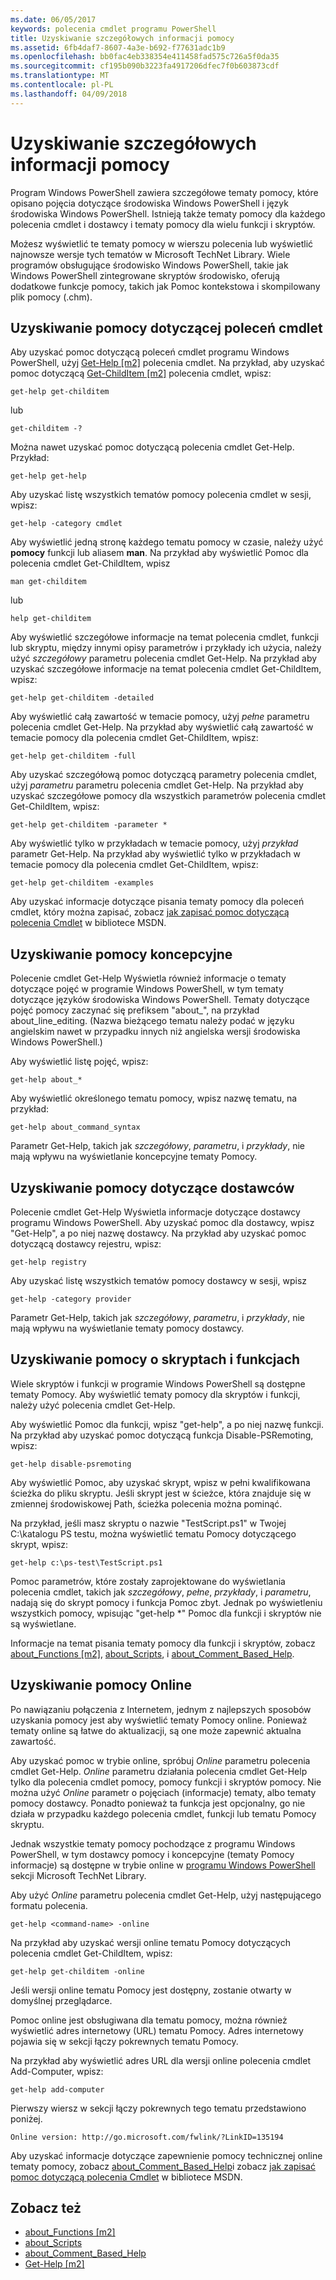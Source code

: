 ```yaml
---
ms.date: 06/05/2017
keywords: polecenia cmdlet programu PowerShell
title: Uzyskiwanie szczegółowych informacji pomocy
ms.assetid: 6fb4daf7-8607-4a3e-b692-f77631adc1b9
ms.openlocfilehash: bb0fac4eb338354e411458fad575c726a5f0da35
ms.sourcegitcommit: cf195b090b3223fa4917206dfec7f0b603873cdf
ms.translationtype: MT
ms.contentlocale: pl-PL
ms.lasthandoff: 04/09/2018
---
```

# <a name="getting-detailed-help-information"></a>Uzyskiwanie szczegółowych informacji pomocy
Program Windows PowerShell zawiera szczegółowe tematy pomocy, które opisano pojęcia dotyczące środowiska Windows PowerShell i język środowiska Windows PowerShell. Istnieją także tematy pomocy dla każdego polecenia cmdlet i dostawcy i tematy pomocy dla wielu funkcji i skryptów.

Możesz wyświetlić te tematy pomocy w wierszu polecenia lub wyświetlić najnowsze wersje tych tematów w Microsoft TechNet Library. Wiele programów obsługujące środowisko Windows PowerShell, takie jak Windows PowerShell zintegrowane skryptów środowisko, oferują dodatkowe funkcje pomocy, takich jak Pomoc kontekstowa i skompilowany plik pomocy (.chm).

## <a name="getting-help-for-cmdlets"></a>Uzyskiwanie pomocy dotyczącej poleceń cmdlet
Aby uzyskać pomoc dotyczącą poleceń cmdlet programu Windows PowerShell, użyj [Get-Help [m2]](https://technet.microsoft.com/library/2d7fe1b4-0025-4580-a911-d81922dd6cd2) polecenia cmdlet. Na przykład, aby uzyskać pomoc dotyczącą [Get-ChildItem [m2]](https://technet.microsoft.com/library/4b270d63-c995-45b8-b5b4-3f8887efbfcc) polecenia cmdlet, wpisz:

```
get-help get-childitem
```

lub

```
get-childitem -?
```

Można nawet uzyskać pomoc dotyczącą polecenia cmdlet Get-Help. Przykład:

```
get-help get-help
```

Aby uzyskać listę wszystkich tematów pomocy polecenia cmdlet w sesji, wpisz:

```
get-help -category cmdlet
```

Aby wyświetlić jedną stronę każdego tematu pomocy w czasie, należy użyć **pomocy** funkcji lub aliasem **man**. Na przykład aby wyświetlić Pomoc dla polecenia cmdlet Get-ChildItem, wpisz

```
man get-childitem
```

lub

```
help get-childitem
```

Aby wyświetlić szczegółowe informacje na temat polecenia cmdlet, funkcji lub skryptu, między innymi opisy parametrów i przykłady ich użycia, należy użyć *szczegółowy* parametru polecenia cmdlet Get-Help. Na przykład aby uzyskać szczegółowe informacje na temat polecenia cmdlet Get-ChildItem, wpisz:

```
get-help get-childitem -detailed
```

Aby wyświetlić całą zawartość w temacie pomocy, użyj *pełne* parametru polecenia cmdlet Get-Help. Na przykład aby wyświetlić całą zawartość w temacie pomocy dla polecenia cmdlet Get-ChildItem, wpisz:

```
get-help get-childitem -full
```

Aby uzyskać szczegółową pomoc dotyczącą parametry polecenia cmdlet, użyj *parametru* parametru polecenia cmdlet Get-Help. Na przykład aby uzyskać szczegółowe pomocy dla wszystkich parametrów polecenia cmdlet Get-ChildItem, wpisz:

```
get-help get-childitem -parameter *
```

Aby wyświetlić tylko w przykładach w temacie pomocy, użyj *przykład* parametr Get-Help. Na przykład aby wyświetlić tylko w przykładach w temacie pomocy dla polecenia cmdlet Get-ChildItem, wpisz:

```
get-help get-childitem -examples
```

Aby uzyskać informacje dotyczące pisania tematy pomocy dla poleceń cmdlet, który można zapisać, zobacz [jak zapisać pomoc dotyczącą polecenia Cmdlet](https://go.microsoft.com/fwlink/?LinkID=123415) w bibliotece MSDN.

## <a name="getting-conceptual-help"></a>Uzyskiwanie pomocy koncepcyjne
Polecenie cmdlet Get-Help Wyświetla również informacje o tematy dotyczące pojęć w programie Windows PowerShell, w tym tematy dotyczące języków środowiska Windows PowerShell. Tematy dotyczące pojęć pomocy zaczynać się prefiksem "about_", na przykład about_line_editing. (Nazwa bieżącego tematu należy podać w języku angielskim nawet w przypadku innych niż angielska wersji środowiska Windows PowerShell.)

Aby wyświetlić listę pojęć, wpisz:

```
get-help about_*
```

Aby wyświetlić określonego tematu pomocy, wpisz nazwę tematu, na przykład:

```
get-help about_command_syntax
```

Parametr Get-Help, takich jak *szczegółowy*, *parametru*, i *przykłady*, nie mają wpływu na wyświetlanie koncepcyjne tematy Pomocy.

## <a name="getting-help-about-providers"></a>Uzyskiwanie pomocy dotyczące dostawców
Polecenie cmdlet Get-Help Wyświetla informacje dotyczące dostawcy programu Windows PowerShell. Aby uzyskać pomoc dla dostawcy, wpisz "Get-Help", a po niej nazwę dostawcy. Na przykład aby uzyskać pomoc dotyczącą dostawcy rejestru, wpisz:

```
get-help registry
```

Aby uzyskać listę wszystkich tematów pomocy dostawcy w sesji, wpisz

```
get-help -category provider
```

Parametr Get-Help, takich jak *szczegółowy*, *parametru*, i *przykłady*, nie mają wpływu na wyświetlanie tematy pomocy dostawcy.

## <a name="getting-help-about-scripts-and-functions"></a>Uzyskiwanie pomocy o skryptach i funkcjach
Wiele skryptów i funkcji w programie Windows PowerShell są dostępne tematy Pomocy. Aby wyświetlić tematy pomocy dla skryptów i funkcji, należy użyć polecenia cmdlet Get-Help.

Aby wyświetlić Pomoc dla funkcji, wpisz "get-help", a po niej nazwę funkcji. Na przykład aby uzyskać pomoc dotyczącą funkcja Disable-PSRemoting, wpisz:

```
get-help disable-psremoting
```

Aby wyświetlić Pomoc, aby uzyskać skrypt, wpisz w pełni kwalifikowana ścieżka do pliku skryptu. Jeśli skrypt jest w ścieżce, która znajduje się w zmiennej środowiskowej Path, ścieżka polecenia można pominąć.

Na przykład, jeśli masz skryptu o nazwie "TestScript.ps1" w Twojej C:\\katalogu PS testu, można wyświetlić tematu Pomocy dotyczącego skrypt, wpisz:

```
get-help c:\ps-test\TestScript.ps1
```

Pomoc parametrów, które zostały zaprojektowane do wyświetlania polecenia cmdlet, takich jak *szczegółowy*, *pełne*, *przykłady*, i *parametru*, nadają się do skrypt pomocy i funkcja Pomoc zbyt. Jednak po wyświetleniu wszystkich pomocy, wpisując "get-help \*" Pomoc dla funkcji i skryptów nie są wyświetlane.

Informacje na temat pisania tematy pomocy dla funkcji i skryptów, zobacz [about_Functions [m2]](https://technet.microsoft.com/en-us/library/61d40692-5300-4de9-a9b5-bae31815e105), [about_Scripts](https://technet.microsoft.com/en-us/library/7dc08334-dcfe-450b-b949-0554855623af), i [about_Comment_Based_Help](https://technet.microsoft.com/en-us/library/99a81ccc-21a0-49ec-a1b3-9efe2b4c0bbf).

## <a name="getting-help-online"></a>Uzyskiwanie pomocy Online
Po nawiązaniu połączenia z Internetem, jednym z najlepszych sposobów uzyskania pomocy jest aby wyświetlić tematy Pomocy online. Ponieważ tematy online są łatwe do aktualizacji, są one może zapewnić aktualna zawartość.

Aby uzyskać pomoc w trybie online, spróbuj *Online* parametru polecenia cmdlet Get-Help. *Online* parametru działania polecenia cmdlet Get-Help tylko dla polecenia cmdlet pomocy, pomocy funkcji i skryptów pomocy. Nie można użyć *Online* parametr o pojęciach (informacje) tematy, albo tematy pomocy dostawcy. Ponadto ponieważ ta funkcja jest opcjonalny, go nie działa w przypadku każdego polecenia cmdlet, funkcji lub tematu Pomocy skryptu.

Jednak wszystkie tematy pomocy pochodzące z programu Windows PowerShell, w tym dostawcy pomocy i koncepcyjne (tematy Pomocy informacje) są dostępne w trybie online w [programu Windows PowerShell](http://go.microsoft.com/fwlink/?LinkID=107116) sekcji Microsoft TechNet Library.

Aby użyć *Online* parametru polecenia cmdlet Get-Help, użyj następującego formatu polecenia.

```
get-help <command-name> -online
```

Na przykład aby uzyskać wersji online tematu Pomocy dotyczących polecenia cmdlet Get-ChildItem, wpisz:

```
get-help get-childitem -online
```

Jeśli wersji online tematu Pomocy jest dostępny, zostanie otwarty w domyślnej przeglądarce.

Pomoc online jest obsługiwana dla tematu pomocy, można również wyświetlić adres internetowy (URL) tematu Pomocy. Adres internetowy pojawia się w sekcji łączy pokrewnych tematu Pomocy.

Na przykład aby wyświetlić adres URL dla wersji online polecenia cmdlet Add-Computer, wpisz:

```
get-help add-computer
```

Pierwszy wiersz w sekcji łączy pokrewnych tego tematu przedstawiono poniżej.

```
Online version: http://go.microsoft.com/fwlink/?LinkID=135194
```

Aby uzyskać informacje dotyczące zapewnienie pomocy technicznej online tematy pomocy, zobacz [about_Comment_Based_Help](https://technet.microsoft.com/en-us/library/99a81ccc-21a0-49ec-a1b3-9efe2b4c0bbf)i zobacz [jak zapisać pomoc dotyczącą polecenia Cmdlet](https://go.microsoft.com/fwlink/?LinkID=123415) w bibliotece MSDN.

## <a name="see-also"></a>Zobacz też
- [about_Functions [m2]](https://technet.microsoft.com/en-us/library/61d40692-5300-4de9-a9b5-bae31815e105)
- [about_Scripts](https://technet.microsoft.com/en-us/library/7dc08334-dcfe-450b-b949-0554855623af)
- [about_Comment_Based_Help](https://technet.microsoft.com/en-us/library/99a81ccc-21a0-49ec-a1b3-9efe2b4c0bbf)
- [Get-Help [m2]](https://technet.microsoft.com/library/2d7fe1b4-0025-4580-a911-d81922dd6cd2)